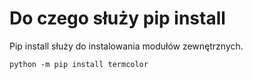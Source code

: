 # Do czego służy pip install  
Pip install służy do instalowania modułów zewnętrznych.  
  
```
python -m pip install termcolor
```

